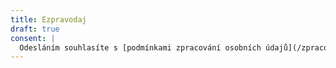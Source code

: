 ```yaml
---
title: Ezpravodaj
draft: true
consent: |
  Odesláním souhlasíte s [podmínkami zpracování osobních údajů](/zpracovani-ou/).
---
```

